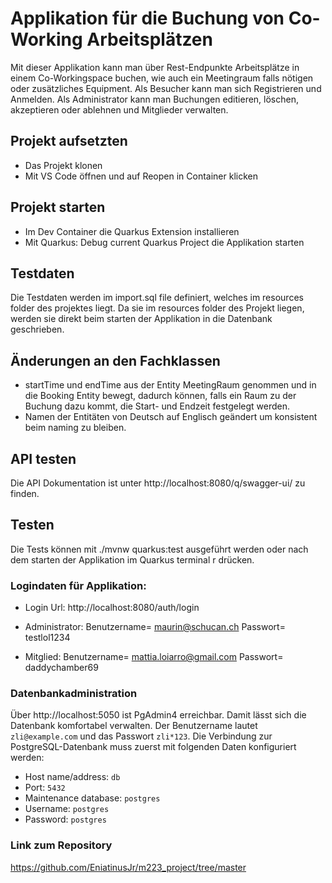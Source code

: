 # Applikation für die Buchung von Co-Working Arbeitsplätzen
Mit dieser Applikation kann man über Rest-Endpunkte Arbeitsplätze in einem Co-Workingspace buchen, wie auch ein Meetingraum falls nötigen oder zusätzliches Equipment. Als Besucher kann man sich Registrieren und Anmelden. Als Administrator kann man Buchungen editieren, löschen, akzeptieren oder ablehnen und Mitglieder verwalten.

## Projekt aufsetzten
- Das Projekt klonen
- Mit VS Code öffnen und auf Reopen in Container klicken

## Projekt starten
- Im Dev Container die Quarkus Extension installieren
- Mit Quarkus: Debug current Quarkus Project die Applikation starten

## Testdaten
Die Testdaten werden im import.sql file definiert, welches im resources folder des projektes liegt. Da sie im resources folder des Projekt liegen, werden sie direkt beim starten der Applikation in die Datenbank geschrieben.

## Änderungen an den Fachklassen
- startTime und endTime aus der Entity MeetingRaum genommen und in die Booking Entity bewegt, dadurch können, falls ein Raum zu der Buchung dazu kommt, die Start- und Endzeit festgelegt werden.
- Namen der Entitäten von Deutsch auf Englisch geändert um konsistent beim naming zu bleiben.

## API testen
Die API Dokumentation ist unter http://localhost:8080/q/swagger-ui/ zu finden.

## Testen
Die  Tests können mit ./mvnw quarkus:test ausgeführt werden oder nach dem starten der Applikation im Quarkus terminal r drücken.

### Logindaten für Applikation:
- Login Url: http://localhost:8080/auth/login

- Administrator: 
    Benutzername= maurin@schucan.ch
    Passwort= testlol1234

- Mitglied:
    Benutzername= mattia.loiarro@gmail.com
    Passwort= daddychamber69

### Datenbankadministration

Über http://localhost:5050 ist PgAdmin4 erreichbar. Damit lässt sich die Datenbank komfortabel verwalten. Der Benutzername lautet `zli@example.com` und das Passwort `zli*123`. Die Verbindung zur PostgreSQL-Datenbank muss zuerst mit folgenden Daten konfiguriert werden:
 - Host name/address: `db`
 - Port: `5432`
 - Maintenance database: `postgres`
 - Username: `postgres`
 - Password: `postgres`

### Link zum Repository
https://github.com/EniatinusJr/m223_project/tree/master